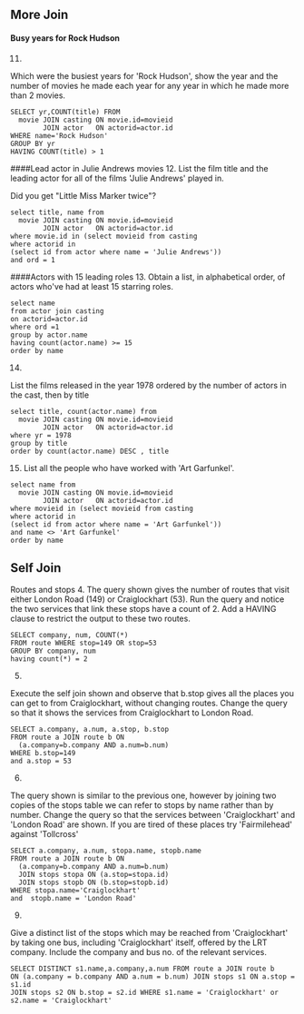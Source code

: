 ## More Join

#### Busy years for Rock Hudson
11.
Which were the busiest years for 'Rock Hudson', show the year and the number of movies he made each year for any year in which he made more than 2 movies.
```
SELECT yr,COUNT(title) FROM
  movie JOIN casting ON movie.id=movieid
        JOIN actor   ON actorid=actor.id
WHERE name='Rock Hudson'
GROUP BY yr
HAVING COUNT(title) > 1
```
####Lead actor in Julie Andrews movies
12.
List the film title and the leading actor for all of the films 'Julie Andrews' played in.

Did you get "Little Miss Marker twice"?
```
select title, name from
  movie JOIN casting ON movie.id=movieid
        JOIN actor   ON actorid=actor.id
where movie.id in (select movieid from casting 
where actorid in 
(select id from actor where name = 'Julie Andrews'))
and ord = 1
```
####Actors with 15 leading roles
13.
Obtain a list, in alphabetical order, of actors who've had at least 15 starring roles.
```
select name 
from actor join casting
on actorid=actor.id
where ord =1
group by actor.name
having count(actor.name) >= 15
order by name
```

14.
List the films released in the year 1978 ordered by the number of actors in the cast, then by title
```
select title, count(actor.name) from
  movie JOIN casting ON movie.id=movieid
        JOIN actor   ON actorid=actor.id
where yr = 1978
group by title
order by count(actor.name) DESC , title 
```

15. List all the people who have worked with 'Art Garfunkel'.
```
select name from
  movie JOIN casting ON movie.id=movieid
        JOIN actor   ON actorid=actor.id 
where movieid in (select movieid from casting 
where actorid in 
(select id from actor where name = 'Art Garfunkel'))
and name <> 'Art Garfunkel'
order by name
```

## Self Join
Routes and stops
4.
The query shown gives the number of routes that visit either London Road (149) or Craiglockhart (53). Run the query and notice the two services that link these stops have a count of 2. Add a HAVING clause to restrict the output to these two routes.

```
SELECT company, num, COUNT(*)
FROM route WHERE stop=149 OR stop=53
GROUP BY company, num
having count(*) = 2
```

5.
Execute the self join shown and observe that b.stop gives all the places you can get to from Craiglockhart, without changing routes. Change the query so that it shows the services from Craiglockhart to London Road.
```
SELECT a.company, a.num, a.stop, b.stop
FROM route a JOIN route b ON
  (a.company=b.company AND a.num=b.num)
WHERE b.stop=149
and a.stop = 53
```

6.
The query shown is similar to the previous one, however by joining two copies of the stops table we can refer to stops by name rather than by number. Change the query so that the services between 'Craiglockhart' and 'London Road' are shown. If you are tired of these places try 'Fairmilehead' against 'Tollcross'
```
SELECT a.company, a.num, stopa.name, stopb.name
FROM route a JOIN route b ON
  (a.company=b.company AND a.num=b.num)
  JOIN stops stopa ON (a.stop=stopa.id)
  JOIN stops stopb ON (b.stop=stopb.id)
WHERE stopa.name='Craiglockhart'
and  stopb.name = 'London Road'
```

9.
Give a distinct list of the stops which may be reached from 'Craiglockhart' by taking one bus, including 'Craiglockhart' itself, offered by the LRT company. Include the company and bus no. of the relevant services.
```
SELECT DISTINCT s1.name,a.company,a.num FROM route a JOIN route b
ON (a.company = b.company AND a.num = b.num) JOIN stops s1 ON a.stop = s1.id
JOIN stops s2 ON b.stop = s2.id WHERE s1.name = 'Craiglockhart' or s2.name = 'Craiglockhart'
```
